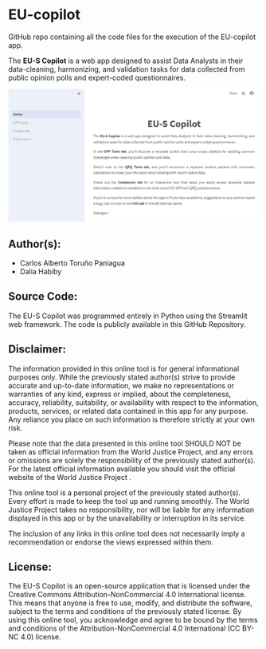 # EU-copilot
GitHub repo containing all the code files for the execution of the EU-copilot app.

The **EU-S Copilot** is a web app designed to assist Data Analysts in their data-cleaning, harmonizing, and validation tasks for data collected from public opinion polls and expert-coded questionnaires.

![](inputs/preview.png)

## Author(s):
- Carlos Alberto Toruño Paniagua
- Dalia Habiby
 
## Source Code:
The EU-S Copilot was programmed entirely in Python using the Streamlit web framework. The code is publicly available in this GitHub Repository.

## Disclaimer:
The information provided in this online tool is for general informational purposes only. While the previously stated author(s) strive to provide accurate and up-to-date information, we make no representations or warranties of any kind, express or implied, about the completeness, accuracy, reliability, suitability, or availability with respect to the information, products, services, or related data contained in this app for any purpose. Any reliance you place on such information is therefore strictly at your own risk.

Please note that the data presented in this online tool SHOULD NOT be taken as official information from the World Justice Project, and any errors or omissions are solely the responsibility of the previously stated author(s). For the latest official information available you should visit the official website of the World Justice Project .

This online tool is a personal project of the previously stated author(s). Every effort is made to keep the tool up and running smoothly. The World Justice Project takes no responsibility, nor will be liable for any information displayed in this app or by the unavailability or interruption in its service.

The inclusion of any links in this online tool does not necessarily imply a recommendation or endorse the views expressed within them.

## License:
The EU-S Copilot is an open-source application that is licensed under the Creative Commons Attribution-NonCommercial 4.0 International license. This means that anyone is free to use, modify, and distribute the software, subject to the terms and conditions of the previously stated license. By using this online tool, you acknowledge and agree to be bound by the terms and conditions of the Attribution-NonCommercial 4.0 International (CC BY-NC 4.0) license.
